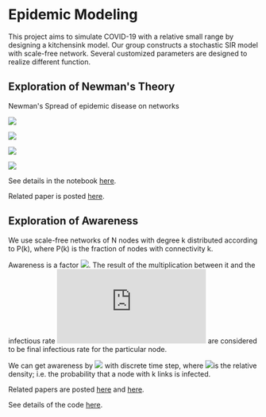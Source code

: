 # Epidemic Modeling
This project aims to simulate COVID-19 with a relative small range by designing a kitchensink model. Our group constructs a stochastic SIR model with scale-free network. Several customized parameters are designed to realize different function.

## Exploration of Newman's Theory
Newman's Spread of epidemic disease on networks

![](https://latex.codecogs.com/png.latex?T_{c}&space;=&space;\frac{<k>}{<k^{2}>-<k>})

![](https://latex.codecogs.com/png.latex?<k>&space;=&space;\sum&space;k&space;p_{k}&space;\text{,&space;where&space;}&space;p_{k}&space;=&space;\frac{2m(m&plus;1)}{k(k&plus;1)(k&plus;2)})

![](https://latex.codecogs.com/png.latex?T&space;=&space;1-&space;\int_{0}^{\inf}&space;dr&space;\sum_{\tau}&space;P(r)P(\tau)(1-r)^{\tau})

![](https://latex.codecogs.com/png.latex?T&space;=&space;1-(1-\beta)^{\gamma}&space;\text{&space;where&space;}&space;\beta&space;=&space;0.5,&space;\gamma&space;=&space;5&space;\text{&space;in&space;our&space;simulation})

See details in the notebook [here](https://github.com/OscarWan/Epidemic_Modeling/blob/master/code/BA%20Percolation.ipynb).

Related paper is posted [here](https://journals.aps.org/pre/pdf/10.1103/PhysRevE.66.016128).

## Exploration of Awareness

We use scale-free networks of N nodes with degree k distributed according to P(k), where P(k) is the fraction of nodes with connectivity k.

Awareness is a factor ![](https://latex.codecogs.com/png.latex?\rho\in(0,1)). The result of the multiplication between it and the infectious rate ![](https://latex.codecogs.com/png.latex?b) are considered to be final infectious rate for the particular node.

We can get awareness by ![](https://latex.codecogs.com/png.latex?\rho(t)=\sum_k&space;P(k)\rho_k(t)) with discrete time step, where ![](https://latex.codecogs.com/png.latex?\rho_k(t))is the relative density; i.e. the probability that a node with k links is infected.

Related papers are posted [here](https://aip.scitation.org/doi/10.1063/1.3673573) and [here](https://journals.aps.org/prl/pdf/10.1103/PhysRevLett.86.3200).

See details of the code [here](https://github.com/OscarWan/Epidemic_Modeling/blob/master/code/awareness.py).
